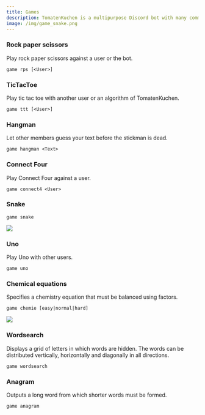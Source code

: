 ```yaml
---
title: Games
description: TomatenKuchen is a multipurpose Discord bot with many common and innovative features for your server. Lists all games of the bot.
image: /img/game_snake.png
---
```


### Rock paper scissors

Play rock paper scissors against a user or the bot.

`game rps [<User>]`

### TicTacToe

Play tic tac toe with another user or an algorithm of TomatenKuchen.

`game ttt [<User>]`

### Hangman

Let other members guess your text before the stickman is dead.

`game hangman <Text>`

### Connect Four

Play Connect Four against a user.

`game connect4 <User>`

### Snake

`game snake`

![](/img/game_snake.png)

### Uno

Play Uno with other users.

`game uno`

### Chemical equations

Specifies a chemistry equation that must be balanced using factors.

`game chemie [easy|normal|hard]`

![](/img/game_chemie.png)

### Wordsearch

Displays a grid of letters in which words are hidden. The words can be distributed vertically, horizontally and diagonally in all directions.

`game wordsearch`

### Anagram

Outputs a long word from which shorter words must be formed.

`game anagram`
